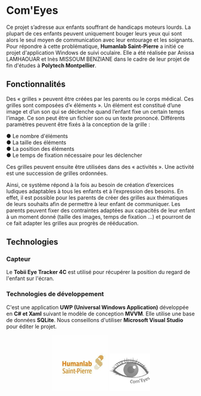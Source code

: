 # Com'Eyes

Ce projet s’adresse aux enfants souffrant de handicaps moteurs lourds. La plupart de ces enfants peuvent uniquement bouger leurs yeux qui sont alors le seul moyen de communication avec leur entourage et les soignants. Pour répondre à cette problématique, **Humanlab Saint-Pierre** a initié ce projet d'application Windows de suivi oculaire. Elle a été réalisée par Anissa LAMHAOUAR et Inès MISSOUM BENZIANE dans le cadre de leur projet de fin d'études à **Polytech Montpellier**.

## Fonctionnalités
Des « grilles » peuvent être créées par les parents ou le corps médical. Ces grilles sont composées d’« éléments ». Un élément est constitué d’une image et d’un son qui se déclenche quand l’enfant fixe un certain temps l’image. Ce son peut être un fichier son ou un texte prononcé. Différents paramètres peuvent être fixés à la conception de la grille : 

● Le nombre d'éléments  
● La taille des éléments  
● La position des éléments  
● Le temps de fixation nécessaire pour les déclencher 

Ces grilles peuvent ensuite être utilisées dans des « activités ». Une activité est une succession de grilles ordonnées. 

Ainsi, ce système répond à la fois au besoin de création d’exercices ludiques adaptables à tous les enfants et à l’expression des besoins. En effet, il est possible pour les parents de créer des grilles aux thématiques de leurs souhaits afin de permettre à leur enfant de communiquer. Les parents peuvent fixer des contraintes adaptées aux capacités de leur enfant à un moment donné (taille des images, temps de fixation …) et pourront de ce fait adapter les grilles aux progrès de rééducation.

## Technologies

### Capteur
Le **Tobii Eye Tracker 4C** est utilisé pour récupérer la position du regard de l'enfant sur l'écran.
### Technologies de développement
C'est une application **UWP (Universal Windows Application)** développée en **C# et Xaml** suivant le modèle de conception **MVVM**. Elle utilise une base de données **SQLite**.
Nous conseillons d'utiliser **Microsoft Visual Studio** pour éditer le projet.

<div style="text-align:center;">
<img src="Humanlab.jpg" height='150' alt="Logo Humanlab"/>
<img src="Com'Eyes.png" height='100' alt="Logo application"/>
</div>
